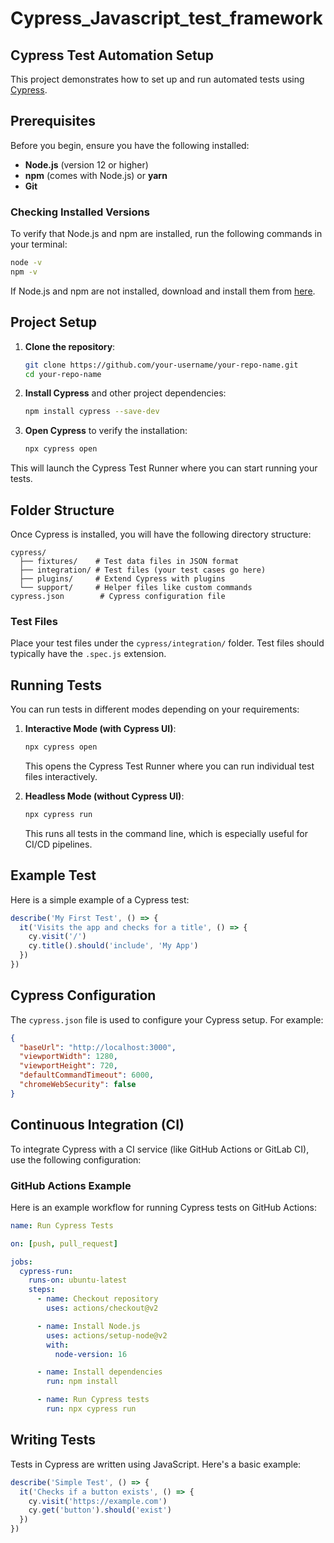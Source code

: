 # Cypress_Javascript_test_framework

## Cypress Test Automation Setup

This project demonstrates how to set up and run automated tests using [Cypress](https://www.cypress.io/).

## Prerequisites

Before you begin, ensure you have the following installed:

- **Node.js** (version 12 or higher)
- **npm** (comes with Node.js) or **yarn**
- **Git**

### Checking Installed Versions

To verify that Node.js and npm are installed, run the following commands in your terminal:

```bash
node -v
npm -v
```

If Node.js and npm are not installed, download and install them from [here](https://nodejs.org/).

## Project Setup

1. **Clone the repository**:
    ```bash
    git clone https://github.com/your-username/your-repo-name.git
    cd your-repo-name
    ```

2. **Install Cypress** and other project dependencies:
    ```bash
    npm install cypress --save-dev
    ```

3. **Open Cypress** to verify the installation:
    ```bash
    npx cypress open
    ```

This will launch the Cypress Test Runner where you can start running your tests.

## Folder Structure

Once Cypress is installed, you will have the following directory structure:

```
cypress/
  ├── fixtures/    # Test data files in JSON format
  ├── integration/ # Test files (your test cases go here)
  ├── plugins/     # Extend Cypress with plugins
  └── support/     # Helper files like custom commands
cypress.json        # Cypress configuration file
```

### Test Files

Place your test files under the `cypress/integration/` folder. Test files should typically have the `.spec.js` extension.

## Running Tests

You can run tests in different modes depending on your requirements:

1. **Interactive Mode (with Cypress UI)**:
    ```bash
    npx cypress open
    ```
   This opens the Cypress Test Runner where you can run individual test files interactively.

2. **Headless Mode (without Cypress UI)**:
    ```bash
    npx cypress run
    ```
   This runs all tests in the command line, which is especially useful for CI/CD pipelines.

## Example Test

Here is a simple example of a Cypress test:

```javascript
describe('My First Test', () => {
  it('Visits the app and checks for a title', () => {
    cy.visit('/')
    cy.title().should('include', 'My App')
  })
})
```

## Cypress Configuration

The `cypress.json` file is used to configure your Cypress setup. For example:

```json
{
  "baseUrl": "http://localhost:3000",
  "viewportWidth": 1280,
  "viewportHeight": 720,
  "defaultCommandTimeout": 6000,
  "chromeWebSecurity": false
}
```

## Continuous Integration (CI)

To integrate Cypress with a CI service (like GitHub Actions or GitLab CI), use the following configuration:

### GitHub Actions Example

Here is an example workflow for running Cypress tests on GitHub Actions:

```yaml
name: Run Cypress Tests

on: [push, pull_request]

jobs:
  cypress-run:
    runs-on: ubuntu-latest
    steps:
      - name: Checkout repository
        uses: actions/checkout@v2

      - name: Install Node.js
        uses: actions/setup-node@v2
        with:
          node-version: 16

      - name: Install dependencies
        run: npm install

      - name: Run Cypress tests
        run: npx cypress run
```

## Writing Tests

Tests in Cypress are written using JavaScript. Here's a basic example:

```javascript
describe('Simple Test', () => {
  it('Checks if a button exists', () => {
    cy.visit('https://example.com')
    cy.get('button').should('exist')
  })
})
```


